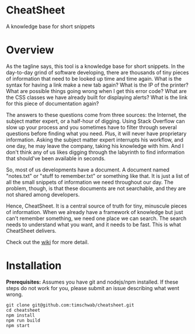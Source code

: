 # CheatSheet

A knowledge base for short snippets

# Overview

As the tagline says, this tool is a knowledge base for short snippets. In the day-to-day grind of software developing, there are thousands of tiny pieces of information that need to be looked up time and time again. What is the syntax for having a link make a new tab again? What is the IP of the printer? What are possible things going wrong when I get this error code? What are the CSS classes we have already built for displaying alerts? What is the link for this piece of documentation again?

The answers to these questions come from three sources: the Internet, the subject matter expert, or a half-hour of digging. Using Stack Overflow can slow up your process and you sometimes have to filter through several questions before finding what you need. Plus, it will never have proprietary information. Asking the subject matter expert interrupts his workflow, and one day, he may leave the company, taking his knowledge with him. And I don't think any of us likes digging through the labyrinth to find information that should've been available in seconds.

So, most of us developments have a document. A document named "notes.txt" or "stuff to remember.txt" or something like that. It is just a list of all the small snippets of information we need throughout our day. The problem, though, is that these documents are not searchable, and they are not shared among developers.

Hence, CheatSheet. It is a central source of truth for tiny, minuscule pieces of information. When we already have a framework of knowledge but just can't remember something, we need one place we can search. The search needs to understand what you want, and it needs to be fast. This is what CheatSheet delivers.

Check out the [wiki](https://github.com/timschwab/cheatsheet/wiki) for more detail.

# Installation

**Prerequisites:** Assumes you have git and nodejs/npm installed. If these steps do not work for you, please submit an issue describing what went wrong.

```
git clone git@github.com:timschwab/cheatsheet.git
cd cheatsheet
npm install
npm run build
npm start
```
